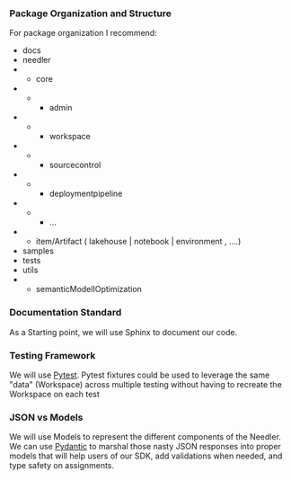 ### Package Organization and Structure
For package organization I recommend: 
- docs
- needler 
- - core 
- - - admin 
- - - workspace 
- - - sourcecontrol 
- - - deploymentpipeline
- - - ...
- - item/Artifact ( lakehouse | notebook | environment , ....) 
- samples
- tests 
- utils 
- - semanticModelIOptimization 

### Documentation Standard
As a Starting point, we will use Sphinx to document our code.

### Testing Framework
We will use [Pytest](https://docs.pytest.org/en/stable/contents.html#). Pytest fixtures could be used to leverage the same "data" (Workspace) across multiple testing without having to recreate the Workspace on each test

### JSON vs Models
We will use Models to represent the different components of the Needler. We can use [Pydantic](https://docs.pydantic.dev/latest/) to marshal those nasty JSON responses into proper models that will help users of our SDK, add validations when needed, and type safety on assignments. 
